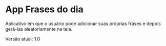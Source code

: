 # App Frases do dia

Aplicativo em que o usuário pode adicionar suas próprias frases e depois gerá-las aleatoriamente na tela.

Versão atual: 1.0
